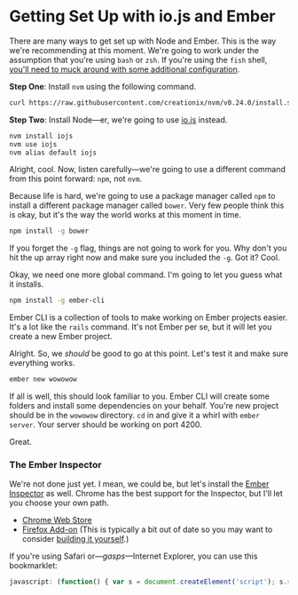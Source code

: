# Getting Set Up with io.js and Ember

There are many ways to get set up with Node and Ember. This is the way we're recommending at this moment. We're going to work under the assumption that you're using `bash` or `zsh`. If you're using the `fish` shell, [you'll need to muck around with some additional configuration][fish].

[fish]: https://github.com/passcod/nvm-fish-wrapper
[nvm]: https://github.com/creationix/nvm

**Step One**: Install `nvm` using the following command.

```bash
curl https://raw.githubusercontent.com/creationix/nvm/v0.24.0/install.sh | bash
```

**Step Two**: Install Node—er, we're going to use [io.js][io] instead.

[io]: https://iojs.org/en/index.html

```bash
nvm install iojs
nvm use iojs
nvm alias default iojs
```

Alright, cool. Now, listen carefully—we're going to use a different command from this point forward: `npm`, not `nvm`.

Because life is hard, we're going to use a package manager called `npm` to install a different package manager called `bower`. Very few people think this is okay, but it's the way the world works at this moment in time.

```bash
npm install -g bower
```

If you forget the `-g` flag, things are not going to work for you. Why don't you hit the up array right now and make sure you included the `-g`. Got it? Cool.

Okay, we need one more global command. I'm going to let you guess what it installs.

```bash
npm install -g ember-cli
```

Ember CLI is a collection of tools to make working on Ember projects easier. It's a lot like the `rails` command. It's not Ember per se, but it will let you create a new Ember project.

Alright. So, we *should* be good to go at this point. Let's test it and make sure everything works.

```bash
ember new wowowow
```

If all is well, this should look familiar to you. Ember CLI will create some folders and install some dependencies on your behalf. You're new project should be in the `wowowow` directory. `cd` in and give it a whirl with `ember server`. Your server should be working on port 4200.

Great.

### The Ember Inspector

We're not done just yet. I mean, we could be, but let's install the [Ember Inspector][insp] as well. Chrome has the best support for the Inspector, but I'll let you choose your own path.

* [Chrome Web Store](https://chrome.google.com/webstore/detail/ember-inspector/bmdblncegkenkacieihfhpjfppoconhi?hl=en)
* [Firefox Add-on](https://addons.mozilla.org/en-US/firefox/addon/ember-inspector/) (This is typically a bit out of date so you may want to consider [building it yourself][ff].)

[insp]: https://github.com/emberjs/ember-inspector
[ff]: https://github.com/emberjs/ember-inspector#firefox\

If you're using Safari or—*gasps*—Internet Explorer, you can use this bookmarklet:

```js
javascript: (function() { var s = document.createElement('script'); s.src = '//ember-extension.s3.amazonaws.com/dist_bookmarklet/load_inspector.js'; document.body.appendChild(s); }());
```
